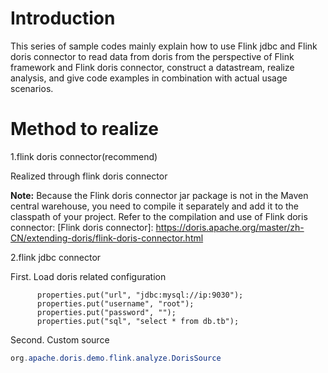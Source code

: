 <!-- 
Licensed to the Apache Software Foundation (ASF) under one
or more contributor license agreements.  See the NOTICE file
distributed with this work for additional information
regarding copyright ownership.  The ASF licenses this file
to you under the Apache License, Version 2.0 (the
"License"); you may not use this file except in compliance
with the License.  You may obtain a copy of the License at

  http://www.apache.org/licenses/LICENSE-2.0

Unless required by applicable law or agreed to in writing,
software distributed under the License is distributed on an
"AS IS" BASIS, WITHOUT WARRANTIES OR CONDITIONS OF ANY
KIND, either express or implied.  See the License for the
specific language governing permissions and limitations
under the License.
-->

# Introduction

This series of sample codes mainly explain how to use Flink jdbc and Flink doris connector to read data from doris from
the perspective of Flink framework and Flink doris connector, construct a datastream, realize analysis, and give code
examples in combination with actual usage scenarios.

# Method to realize

1.flink doris connector(recommend)

Realized through flink doris connector

**Note:** Because the Flink doris connector jar package is not in the Maven central warehouse, you need to compile it
separately and add it to the classpath of your project. Refer to the compilation and use of Flink doris connector:
[Flink doris connector]: https://doris.apache.org/master/zh-CN/extending-doris/flink-doris-connector.html

2.flink jdbc connector

First. Load doris related configuration

  ``` 
        properties.put("url", "jdbc:mysql://ip:9030");
        properties.put("username", "root");
        properties.put("password", "");
        properties.put("sql", "select * from db.tb");
 ```
Second. Custom source

```java
org.apache.doris.demo.flink.analyze.DorisSource
```



